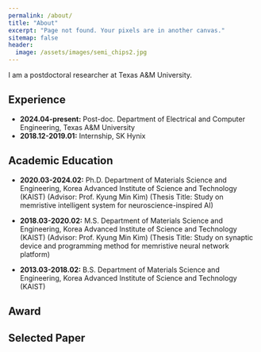 ```yaml
---
permalink: /about/
title: "About"
excerpt: "Page not found. Your pixels are in another canvas."
sitemap: false
header:
  image: /assets/images/semi_chips2.jpg
---
```


I am a postdoctoral researcher at Texas A&M University.

## Experience
  * **2024.04-present:** Post-doc. Department of Electrical and Computer Engineering, Texas A&M University
  * **2018.12-2019.01:** Internship, SK Hynix

## Academic Education
  * **2020.03-2024.02:** Ph.D. Department of Materials Science and Engineering, Korea Advanced Institute of Science and Technology (KAIST) (Advisor: Prof. Kyung Min Kim) (Thesis Title: Study on memristive intelligent system for neuroscience-inspired AI)

  * **2018.03-2020.02:** M.S. Department of Materials Science and Engineering, Korea Advanced Institute of Science and Technology (KAIST) (Advisor: Prof. Kyung Min Kim) (Thesis Title: Study on synaptic device and programming method for memristive neural network platform)

  * **2013.03-2018.02:** B.S. Department of Materials Science and Engineering, Korea Advanced Institute of Science and Technology (KAIST)

## Award

## Selected Paper
